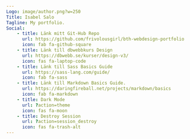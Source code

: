 ```yaml
---
Logo: image/author.png?w=250
Title: Isabel Salo
Tagline: My portfolio.
Social:
    - title: Länk mitt Git-Hub Repo
      url: https://github.com/frivolousgirl/bth-webdesign-portfolio
      icon: fab fa-github-square
    - title: Länk till dbwebbkurs Design
      url: https://dbwebb.se/kurser/design-v3/
      icon: fas fa-laptop-code
    - title: Länk till Sass Basics Guide
      url: https://sass-lang.com/guide/
      icon: fab fa-sass
    - title: Länk till Markdown Basics Guide.
      url: https://daringfireball.net/projects/markdown/basics
      icon: fab fa-markdown
    - title: Dark Mode
      url: ?action=theme
      icon: fas fa-moon
    - title: Destroy Session
      url: ?action=session_destroy
      icon: fas fa-trash-alt
---
```

